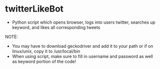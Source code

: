 # twitterLikeBot
- Python script which opens browser, logs into users twitter, searches up keyword, and likes all corresponding tweets
    
NOTE:

- You may have to download geckodriver and add it to your path or if on linux/unix, copy it to /usr/local/bin
- When using script, make sure to fill in username and password as well as keyword portion of the code!
